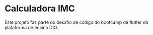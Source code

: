 # Calculadora IMC

Este projeto faz parte do desafio de código do bootcamp de flutter da plataforma de ensino DIO.